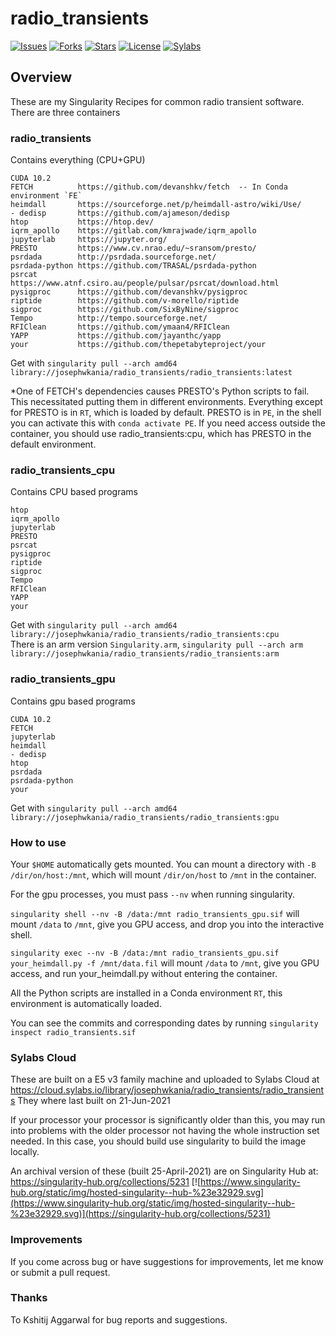 # radio_transients


[![Issues](https://img.shields.io/github/issues/josephwkania/radio_transients?style=flat-square)]()
[![Forks](https://img.shields.io/github/forks/josephwkania/radio_transients?style=flat-square)]()
[![Stars](https://img.shields.io/github/stars/josephwkania/radio_transients?style=flat-square)]()
[![License](https://img.shields.io/github/license/josephwkania/radio_transients?style=flat-square)]()
[![Sylabs](https://img.shields.io/badge/Hosted-Sylabs-Green.svg)](https://cloud.sylabs.io/library/josephwkania/radio_transients/radio_transients)


## Overview

These are my Singularity Recipes for common radio transient software.
There are three containers

### radio_transients
Contains everything (CPU+GPU)
 
    CUDA 10.2
    FETCH          https://github.com/devanshkv/fetch  -- In Conda environment `FE`
    heimdall       https://sourceforge.net/p/heimdall-astro/wiki/Use/
    - dedisp       https://github.com/ajameson/dedisp
    htop           https://htop.dev/
    iqrm_apollo    https://gitlab.com/kmrajwade/iqrm_apollo
    jupyterlab     https://jupyter.org/
    PRESTO         https://www.cv.nrao.edu/~sransom/presto/
    psrdada        http://psrdada.sourceforge.net/
    psrdada-python https://github.com/TRASAL/psrdada-python
    psrcat         https://www.atnf.csiro.au/people/pulsar/psrcat/download.html
    pysigproc      https://github.com/devanshkv/pysigproc
    riptide        https://github.com/v-morello/riptide
    sigproc        https://github.com/SixByNine/sigproc
    Tempo          http://tempo.sourceforge.net/
    RFIClean       https://github.com/ymaan4/RFIClean
    YAPP           https://github.com/jayanthc/yapp
    your           https://github.com/thepetabyteproject/your

Get with
`singularity pull --arch amd64 library://josephwkania/radio_transients/radio_transients:latest`

*One of FETCH's dependencies causes PRESTO's Python scripts to fail. 
This necessitated putting them in different environments. 
Everything except for PRESTO is in `RT`, which is loaded by default.
PRESTO is in `PE`, in the shell you can activate this 
with `conda activate PE`. If you need access outside the container,
you should use radio_transients:cpu, which has PRESTO in the default environment. 

### radio_transients_cpu
Contains CPU based programs

    htop
    iqrm_apollo
    jupyterlab   
    PRESTO
    psrcat
    pysigproc
    riptide
    sigproc
    Tempo 
    RFIClean
    YAPP  
    your

Get with
`singularity pull --arch amd64 library://josephwkania/radio_transients/radio_transients:cpu`  
There is an arm version `Singularity.arm`,
`singularity pull --arch arm library://josephwkania/radio_transients/radio_transients:arm`

### radio_transients_gpu
Contains gpu based programs

    CUDA 10.2
    FETCH      
    jupyterlab
    heimdall
    - dedisp
    htop 
    psrdada 
    psrdada-python
    your

Get with
`singularity pull --arch amd64 library://josephwkania/radio_transients/radio_transients:gpu`

### How to use
Your `$HOME` automatically gets mounted.
You can mount a directory with `-B /dir/on/host:/mnt`, which will mount `/dir/on/host` to `/mnt` in the container. 

For the gpu processes, you must pass `--nv` when running singularity.

`singularity shell --nv -B /data:/mnt radio_transients_gpu.sif` 
will mount `/data` to `/mnt`, give you GPU access, and drop you into the interactive shell. 

`singularity exec --nv -B /data:/mnt radio_transients_gpu.sif your_heimdall.py -f /mnt/data.fil` 
will mount `/data` to `/mnt`, give you GPU access, and run your_heimdall.py without entering the container.

All the Python scripts are installed in a Conda environment `RT`, this environment is automatically loaded.

You can see the commits and corresponding dates by running `singularity inspect radio_transients.sif`

### Sylabs Cloud
These are built on a E5 v3 family machine and uploaded to Sylabs Cloud at 
https://cloud.sylabs.io/library/josephwkania/radio_transients/radio_transients
They where last built on 21-Jun-2021

If your processor your processor is significantly older than this, you may run into problems with 
the older processor not having the whole instruction set needed. In this case, you should build
use singularity to build the image locally. 

An archival version of these (built 25-April-2021) are on Singularity Hub at: 
https://singularity-hub.org/collections/5231
[![https://www.singularity-hub.org/static/img/hosted-singularity--hub-%23e32929.svg](https://www.singularity-hub.org/static/img/hosted-singularity--hub-%23e32929.svg)](https://singularity-hub.org/collections/5231)


### Improvements
If you come across bug or have suggestions for improvements, let me know or submit a pull request.

### Thanks
To Kshitij Aggarwal for bug reports and suggestions.
